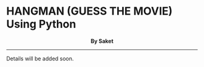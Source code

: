 <h1> HANGMAN (GUESS THE MOVIE) Using Python</h1>
<p align="center"><b>By Saket</b></p>
<hr>

Details will be added soon.